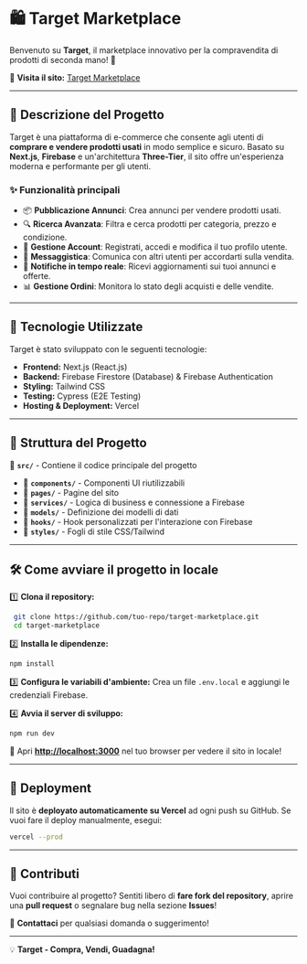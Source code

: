 # 🛍️ Target Marketplace

Benvenuto su **Target**, il marketplace innovativo per la compravendita di prodotti di seconda mano! 🚀

🔗 **Visita il sito:** [Target Marketplace](https://v0-target-svp6klexsij.vercel.app/)

---

## 📌 **Descrizione del Progetto**

Target è una piattaforma di e-commerce che consente agli utenti di **comprare e vendere prodotti usati** in modo semplice e sicuro. Basato su **Next.js**, **Firebase** e un'architettura **Three-Tier**, il sito offre un'esperienza moderna e performante per gli utenti.

### ✨ **Funzionalità principali**
- 📦 **Pubblicazione Annunci**: Crea annunci per vendere prodotti usati.
- 🔍 **Ricerca Avanzata**: Filtra e cerca prodotti per categoria, prezzo e condizione.
- 👤 **Gestione Account**: Registrati, accedi e modifica il tuo profilo utente.
- 💬 **Messaggistica**: Comunica con altri utenti per accordarti sulla vendita.
- 🔔 **Notifiche in tempo reale**: Ricevi aggiornamenti sui tuoi annunci e offerte.
- 📊 **Gestione Ordini**: Monitora lo stato degli acquisti e delle vendite.

---

## 🚀 **Tecnologie Utilizzate**

Target è stato sviluppato con le seguenti tecnologie:

- **Frontend:** Next.js (React.js)
- **Backend:** Firebase Firestore (Database) & Firebase Authentication
- **Styling:** Tailwind CSS
- **Testing:** Cypress (E2E Testing)
- **Hosting & Deployment:** Vercel

---

## 📂 **Struttura del Progetto**

📁 **`src/`** - Contiene il codice principale del progetto
- 📂 **`components/`** - Componenti UI riutilizzabili
- 📂 **`pages/`** - Pagine del sito
- 📂 **`services/`** - Logica di business e connessione a Firebase
- 📂 **`models/`** - Definizione dei modelli di dati
- 📂 **`hooks/`** - Hook personalizzati per l'interazione con Firebase
- 📂 **`styles/`** - Fogli di stile CSS/Tailwind

---

## 🛠️ **Come avviare il progetto in locale**

1️⃣ **Clona il repository:**
```bash
 git clone https://github.com/tuo-repo/target-marketplace.git
 cd target-marketplace
```

2️⃣ **Installa le dipendenze:**
```bash
npm install
```

3️⃣ **Configura le variabili d'ambiente:**
Crea un file `.env.local` e aggiungi le credenziali Firebase.

4️⃣ **Avvia il server di sviluppo:**
```bash
npm run dev
```

🔗 Apri **[http://localhost:3000](http://localhost:3000)** nel tuo browser per vedere il sito in locale!

---

## 🚀 **Deployment**

Il sito è **deployato automaticamente su Vercel** ad ogni push su GitHub. Se vuoi fare il deploy manualmente, esegui:
```bash
vercel --prod
```

---

## 📝 **Contributi**

Vuoi contribuire al progetto? Sentiti libero di **fare fork del repository**, aprire una **pull request** o segnalare bug nella sezione **Issues**!

📩 **Contattaci** per qualsiasi domanda o suggerimento!

---

💡 **Target - Compra, Vendi, Guadagna!**

